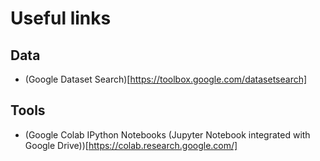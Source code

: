 # Useful links

## Data
- (Google Dataset Search)[https://toolbox.google.com/datasetsearch]

## Tools
- (Google Colab IPython Notebooks (Jupyter Notebook integrated with Google Drive))[https://colab.research.google.com/]

